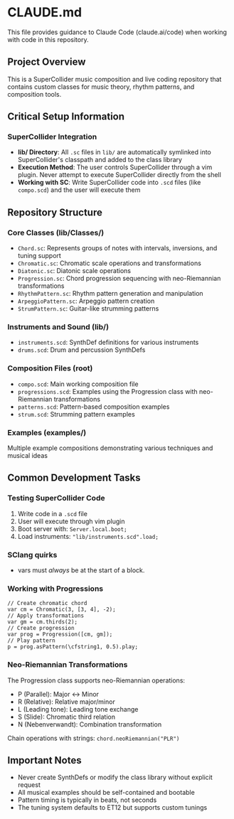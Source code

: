 # CLAUDE.md

This file provides guidance to Claude Code (claude.ai/code) when working with code in this repository.

## Project Overview

This is a SuperCollider music composition and live coding repository that contains custom classes for music theory, rhythm patterns, and composition tools.

## Critical Setup Information

### SuperCollider Integration
- **lib/ Directory**: All `.sc` files in `lib/` are automatically symlinked into SuperCollider's classpath and added to the class library
- **Execution Method**: The user controls SuperCollider through a vim plugin. Never attempt to execute SuperCollider directly from the shell
- **Working with SC**: Write SuperCollider code into `.scd` files (like `compo.scd`) and the user will execute them

## Repository Structure

### Core Classes (lib/Classes/)
- `Chord.sc`: Represents groups of notes with intervals, inversions, and tuning support
- `Chromatic.sc`: Chromatic scale operations and transformations
- `Diatonic.sc`: Diatonic scale operations
- `Progression.sc`: Chord progression sequencing with neo-Riemannian transformations
- `RhythmPattern.sc`: Rhythm pattern generation and manipulation
- `ArpeggioPattern.sc`: Arpeggio pattern creation
- `StrumPattern.sc`: Guitar-like strumming patterns

### Instruments and Sound (lib/)
- `instruments.scd`: SynthDef definitions for various instruments
- `drums.scd`: Drum and percussion SynthDefs

### Composition Files (root)
- `compo.scd`: Main working composition file
- `progressions.scd`: Examples using the Progression class with neo-Riemannian transformations
- `patterns.scd`: Pattern-based composition examples
- `strum.scd`: Strumming pattern examples

### Examples (examples/)
Multiple example compositions demonstrating various techniques and musical ideas

## Common Development Tasks

### Testing SuperCollider Code
1. Write code in a `.scd` file
2. User will execute through vim plugin
3. Boot server with: `Server.local.boot;`
4. Load instruments: `"lib/instruments.scd".load;`

### SClang quirks
- vars must *always* be at the start of a block.

### Working with Progressions
```supercollider
// Create chromatic chord
var cm = Chromatic(3, [3, 4], -2);
// Apply transformations
var gm = cm.thirds(2);
// Create progression
var prog = Progression([cm, gm]);
// Play pattern
p = prog.asPattern(\cfstring1, 0.5).play;
```

### Neo-Riemannian Transformations
The Progression class supports neo-Riemannian operations:
- P (Parallel): Major ↔ Minor
- R (Relative): Relative major/minor
- L (Leading tone): Leading tone exchange
- S (Slide): Chromatic third relation
- N (Nebenverwandt): Combination transformation

Chain operations with strings: `chord.neoRiemannian("PLR")`

## Important Notes

- Never create SynthDefs or modify the class library without explicit request
- All musical examples should be self-contained and bootable
- Pattern timing is typically in beats, not seconds
- The tuning system defaults to ET12 but supports custom tunings
